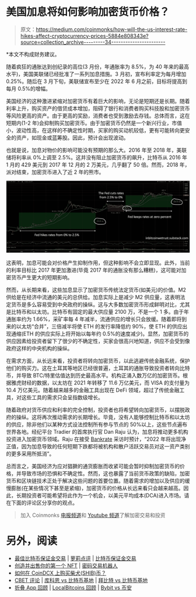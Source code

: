 # 美国加息将如何影响加密货币价格？

> 原文：<https://medium.com/coinmonks/how-will-the-us-interest-rate-hikes-affect-cryptocurrency-prices-5884e808343e?source=collection_archive---------34----------------------->

*本文不构成财务建议。

随着疯狂的通胀达到创纪录的高位(3 月份，年通胀率为 8.5%，为 40 年来的最高水平)，美国美联储已经批准了一系列加息措施。3 月初，宣布利率定为每月增加 0.25%。随后在 3 月下旬，美联储宣布至少在 2022 年 6 月之前，目标将提高到每月 0.5%的增幅。

美国经济的这种激进紧缩对加密货币有着巨大的影响，无论是短期还是长期。随着利率上升，购买资产的借贷成本增加，阻碍了银行和消费者购买科技股和加密货币等风险更高的资产。由于更高的奖励，消费者也受到激励去存钱。总体而言，这在短期内(1-2 年)会抑制购买加密货币。由于加密货币仍然是一个新兴行业，市值小，波动性高，在这样的不确定性时期，买家的购买动机较低，更有可能转向更安全的资产，如现金或蓝筹股。因此，预计会出现波动。

也就是说，加息对物价的影响可能没有预期的那么大。2016 年至 2018 年，美联储将利率从 0%上调至 2.5%。这并没有阻止加密货币的飙升，比特币从 2016 年 1 月的 429 美元到 2017 年 12 月的 2 万美元，几乎翻了 50 倍。然而，2018 年，派对结束，加密货币进入了近 2 年的熊市。

![](img/7190fcf17551331d300c8b3d458747d2.png)

这表明，加息可能会对价格产生抑制作用，但这种影响不会立即显现。此外，当前的利率目标比 2017 年更加激进(毕竟 2017 年的通胀没有那么糟糕)，这可能对加密货币产生更大的短期影响。

然而，从长期来看，这些加息显示了加密货币传统法定货币(如美元)的价值。M2 供给是在经济中流通的美元的总供给。加息实际上是减少 M2 供应量，这表明法定货币是多么容易受到中央政府的操纵。这与大多数加密货币形成鲜明对比，尤其是比特币和以太坊。比特币有固定的最大供应量 2100 万，不是一个 1 多。由于年通胀率约为 1.66%，采矿率每 4 年减半，流通供应的增长只会放缓。随着即将到来的以太坊“合并”，三倍减半将使 ETH 的发行率降低约 90%，使 ETH 的供应出现通缩(ETH 的供应实际上将开始以每年约 0.5%的速度减少)。显然，加密货币的供应因素给投资者留下了很少的不确定性，买家会很高兴地知道，供应不会受到像政府这样的中央机构的操纵。

在需求方面，从长远来看，投资者将转向加密货币，以此逃避传统金融系统，保护他们的购买力。这在土耳其等地区已经很普遍，土耳其的通胀导致投资者转向比特币，并导致 BTC/特里估值达到历史最高水平。机构正涌入数万亿的加密货币。根据雅虎财经的数据，以太坊在 2021 年转移了 11.6 万亿美元，而 VISA 的支付量为 10.4 万亿美元。随着越来越多的金融工具出现在 DeFi 领域，超过了传统金融工具，对这些工具的需求只会呈指数级增长。

随着政府对货币供应和利率的完全控制，投资者也将希望转向加密货币，以摆脱政府的操纵。这将再次推动需求的长期增长。毕竟，没有人能够控制比特币和以太坊的供应，除非他们以某种方式设法控制所有参与节点的 50%以上，这些节点遍布世界各地。经纪平台 Tradier 的首席执行官 Dan Raju 认为，加息将推动更多机构投资进入加密货币领域。Raju 在接受 [Bankrate](https://www.bankrate.com/investing/federal-reserve-impact-on-stocks-crypto-other-investments/) 采访时预计，“2022 年将出现净正值，因为加息导致的任何短期下跌都将被机构和散户活跃交易员对这一资产类别的更多采用所抵消”。

总而言之，美国经济为应对猖獗的通货膨胀而收紧可能会暂时抑制加密货币的价格，并导致市场的恐惧和不确定性。然而，这也暴露了当前货币政策的缺陷，加密货币和区块链技术正处于解决这些问题的首要位置。随着需求的增加以及供应的缓慢膨胀(在某些情况下甚至是紧缩)，加密货币的价格从长远来看只会越来越高。因此，长期投资者可能希望将此作为一个机会，以美元平均成本(DCA)进入市场。请在下面的评论区分享你的观点。

> 加入 Coinmonks [电报频道](https://t.me/coincodecap)和 [Youtube 频道](https://www.youtube.com/c/coinmonks/videos)了解加密交易和投资

# 另外，阅读

*   [最佳比特币保证金交易](/coinmonks/bitcoin-margin-trading-exchange-bcbfcbf7b8e3) | [萝莉点评](/coinmonks/lolli-review-e6ddc7895ad8) | [比特币保证金交易](https://coincodecap.com/bityard-margin-trading)
*   [创造并出售你的第一个 NFT](https://coincodecap.com/create-nft) | [密码交易机器人](https://coincodecap.com/best-crypto-trading-bots)
*   [如何在 CoinDCX 上购买柴犬(SHIB)币？](https://coincodecap.com/buy-shiba-coindcx)
*   [CBET 评论](https://coincodecap.com/cbet-casino-review) | [库科恩 vs 比特币基地](https://coincodecap.com/kucoin-vs-coinbase) | [拜比特 vs 比特币基地](https://coincodecap.com/bybit-vs-coinbase)
*   [折叠 App 回顾](https://coincodecap.com/fold-app-review) | [LocalBitcoins 回顾](/coinmonks/localbitcoins-review-6cc001c6ed56) | [Bybit vs 币安](https://coincodecap.com/bybit-binance-moonxbt)